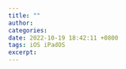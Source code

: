 ```yaml
---
title: ""
author: 
categories: 
date: 2022-10-19 18:42:11 +0800
tags: iOS iPadOS
excerpt: 
---
```



